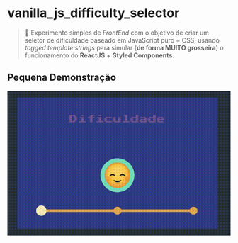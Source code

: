 # vanilla_js_difficulty_selector
> :tada: Experimento simples de *FrontEnd* com o objetivo de criar um seletor de dificuldade baseado em JavaScript puro + CSS, usando *tagged template strings* para simular (**de forma MUITO grosseira**) o funcionamento do **ReactJS** + **Styled Components**.

## Pequena Demonstração
![Demonstração](.github/images/demo.gif)
